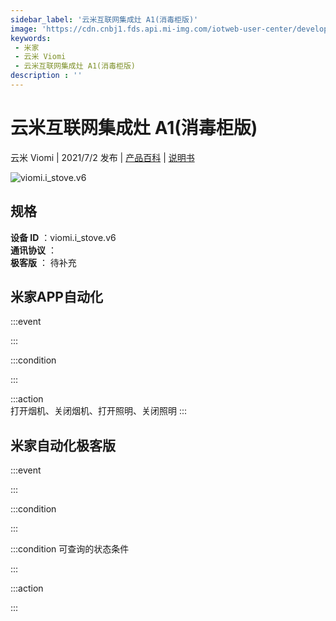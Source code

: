 ```yaml
---
sidebar_label: '云米互联网集成灶 A1(消毒柜版)'
image: 'https://cdn.cnbj1.fds.api.mi-img.com/iotweb-user-center/developer_16790489967992NSSxgBC.png?GalaxyAccessKeyId=AKVGLQWBOVIRQ3XLEW&Expires=9223372036854775807&Signature=V1Bw9YFbjtYIk7O0//SgCLTZyKc='
keywords: 
 - 米家
 - 云米 Viomi
 - 云米互联网集成灶 A1(消毒柜版)
description : ''
---
```

# 云米互联网集成灶 A1(消毒柜版)

云米 Viomi | 2021/7/2 发布 | [产品百科](https://home.mi.com/webapp/content/baike/product/index.html?model=viomi.i_stove.v6/) | [说明书](https://home.mi.com/views/introduction.html?model=viomi.i_stove.v6&region=cn)

![viomi.i_stove.v6](https://cdn.cnbj1.fds.api.mi-img.com/iotweb-user-center/developer_16790489967992NSSxgBC.png?GalaxyAccessKeyId=AKVGLQWBOVIRQ3XLEW&Expires=9223372036854775807&Signature=V1Bw9YFbjtYIk7O0//SgCLTZyKc=)

## 规格  
> 
**设备 ID** ：viomi.i_stove.v6  
**通讯协议** ：  
**极客版**  ： 待补充 


## 米家APP自动化  

:::event  

:::

:::condition  

:::

:::action   
打开烟机、关闭烟机、打开照明、关闭照明
:::

## 米家自动化极客版  

:::event  

:::

:::condition  

:::

:::condition 可查询的状态条件  

:::

:::action  

:::

        
